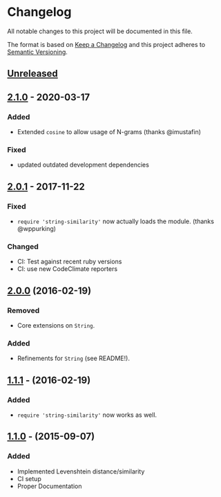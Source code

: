 # Changelog
All notable changes to this project will be documented in this file.

The format is based on [Keep a Changelog](http://keepachangelog.com/en/1.0.0/)
and this project adheres to [Semantic Versioning](http://semver.org/spec/v2.0.0.html).

## [Unreleased]

## [2.1.0] - 2020-03-17
### Added
- Extended `cosine` to allow usage of N-grams (thanks @imustafin)
### Fixed
- updated outdated development dependencies

## [2.0.1] - 2017-11-22
### Fixed
- `require 'string-similarity'` now actually loads the module. (thanks @wppurking)
### Changed
- CI: Test against recent ruby versions
- CI: use new CodeClimate reporters

## [2.0.0] (2016-02-19)
### Removed
- Core extensions on `String`.

### Added
- Refinements for `String` (see README!).


## [1.1.1] - (2016-02-19)
### Added
- `require 'string-similarity'` now works as well.

## [1.1.0] - (2015-09-07)
### Added
- Implemented Levenshtein distance/similarity
- CI setup
- Proper Documentation


[Unreleased]: https://github.com/mhutter/string-similarity/compare/v2.1.0...HEAD
[2.1.0]: https://github.com/mhutter/string-similarity/compare/v2.0.1...v2.2.0
[2.0.1]: https://github.com/mhutter/string-similarity/compare/v2.0.0...v2.0.1
[2.0.0]: https://github.com/mhutter/string-similarity/compare/v1.1.1...v2.0.0
[1.1.1]: https://github.com/mhutter/string-similarity/compare/v1.1.0...v1.1.1
[1.1.0]: https://github.com/mhutter/string-similarity/compare/v1.0.0...v1.1.0
